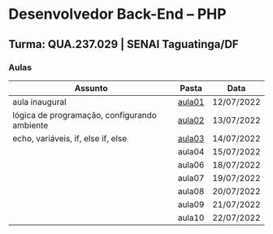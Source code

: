 # Desenvolvedor Back-End – PHP

## Turma: QUA.237.029 | SENAI Taguatinga/DF

### Aulas

| Assunto                                      | Pasta                                                                       | Data       |
| -------------------------------------------- | --------------------------------------------------------------------------- | ---------- |
| aula inaugural                               | [aula01](https://github.com/victorlelis/SENAI-QUA.237.029/tree/main/aula01) | 12/07/2022 |
| lógica de programação, configurando ambiente | [aula02](https://github.com/victorlelis/SENAI-QUA.237.029/tree/main/aula02) | 13/07/2022 |
| echo, variáveis, if, else if, else           | [aula03](https://github.com/victorlelis/SENAI-QUA.237.029/tree/main/aula03) | 14/07/2022 |
|                                              | aula04                                                                      | 15/07/2022 |
|                                              | aula06                                                                      | 18/07/2022 |
|                                              | aula07                                                                      | 19/07/2022 |
|                                              | aula08                                                                      | 20/07/2022 |
|                                              | aula09                                                                      | 21/07/2022 |
|                                              | aula10                                                                      | 22/07/2022 |
